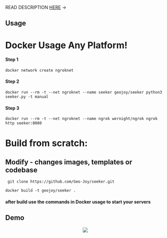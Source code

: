 READ DESCRIPTION <a href="https://github.com/thewhiteh4t/seeker/blob/master/README.md">HERE</a>  -> 

## Usage

# Docker Usage Any Platform!

#### Step 1
```docker network create ngroknet```

#### Step 2
```docker run --rm -t --net ngroknet --name seeker geojoy/seeker python3 seeker.py -t manual```

#### Step 3
```docker run --rm -t --net ngroknet --name ngrok wernight/ngrok ngrok http seeker:8080```


# Build from scratch:
## Modify - changes images, templates or codebase

``` git clone https://github.com/Geo-Joy/seeker.git```

``` docker build -t geojoy/seeker . ```

#### after build use the commands in Docker usage to start your servers


## Demo

<p align="center">
	<a href="https://www.youtube.com/watch?v=FEyAPjkJFrk"><img src="https://i.imgur.com/48yrleF.png"></a>
</p>
